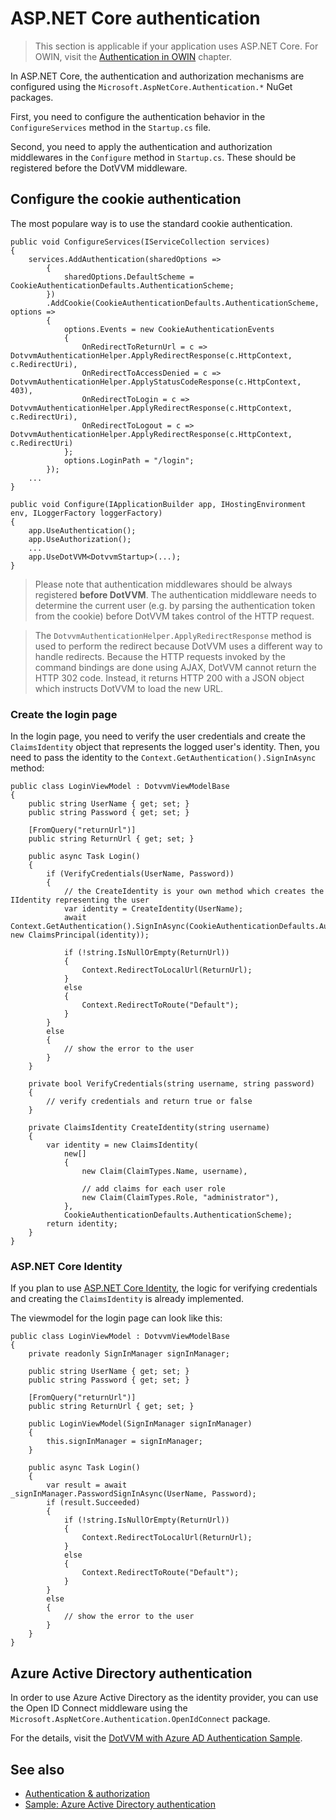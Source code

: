 # ASP.NET Core authentication

> This section is applicable if your application uses ASP.NET Core. For OWIN, visit the [Authentication in OWIN](owin) chapter.

In ASP.NET Core, the authentication and authorization mechanisms are configured using the `Microsoft.AspNetCore.Authentication.*` NuGet packages.

First, you need to configure the authentication behavior in the `ConfigureServices` method in the `Startup.cs` file.

Second, you need to apply the authentication and authorization middlewares in the `Configure` method in `Startup.cs`. These should be registered before the DotVVM middleware.

## Configure the cookie authentication

The most populare way is to use the standard cookie authentication.

```CSHARP
public void ConfigureServices(IServiceCollection services)
{
    services.AddAuthentication(sharedOptions =>
        {
            sharedOptions.DefaultScheme = CookieAuthenticationDefaults.AuthenticationScheme;
        })
        .AddCookie(CookieAuthenticationDefaults.AuthenticationScheme, options => 
        {
            options.Events = new CookieAuthenticationEvents
            {
                OnRedirectToReturnUrl = c => DotvvmAuthenticationHelper.ApplyRedirectResponse(c.HttpContext, c.RedirectUri),
                OnRedirectToAccessDenied = c => DotvvmAuthenticationHelper.ApplyStatusCodeResponse(c.HttpContext, 403),
                OnRedirectToLogin = c => DotvvmAuthenticationHelper.ApplyRedirectResponse(c.HttpContext, c.RedirectUri),
                OnRedirectToLogout = c => DotvvmAuthenticationHelper.ApplyRedirectResponse(c.HttpContext, c.RedirectUri)
            };
            options.LoginPath = "/login";
        });
	...
}

public void Configure(IApplicationBuilder app, IHostingEnvironment env, ILoggerFactory loggerFactory)
{
    app.UseAuthentication();
    app.UseAuthorization();
    ...
    app.UseDotVVM<DotvvmStartup>(...);
}
```

> Please note that authentication middlewares should be always registered **before DotVVM**. The authentication middleware needs to determine the current user (e.g. by parsing the authentication token from the cookie) before DotVVM takes control of the HTTP request. 

> The `DotvvmAuthenticationHelper.ApplyRedirectResponse` method is used to perform the redirect because DotVVM uses a different way to handle redirects. Because the HTTP requests invoked by the command bindings are done using AJAX, DotVVM cannot return the HTTP 302 code. Instead, it returns HTTP 200 with a JSON object which instructs DotVVM to load the new URL.

### Create the login page

In the login page, you need to verify the user credentials and create the `ClaimsIdentity` object that represents the logged user's identity. Then, you need to pass the identity to the `Context.GetAuthentication().SignInAsync` method:

```CSHARP
public class LoginViewModel : DotvvmViewModelBase
{
    public string UserName { get; set; }
    public string Password { get; set; }

    [FromQuery("returnUrl")]
    public string ReturnUrl { get; set; }

    public async Task Login()
    {
        if (VerifyCredentials(UserName, Password)) 
        {
            // the CreateIdentity is your own method which creates the IIdentity representing the user
            var identity = CreateIdentity(UserName);
            await Context.GetAuthentication().SignInAsync(CookieAuthenticationDefaults.AuthenticationScheme, new ClaimsPrincipal(identity));
            
            if (!string.IsNullOrEmpty(ReturnUrl)) 
            {
                Context.RedirectToLocalUrl(ReturnUrl);
            }
            else 
            {
                Context.RedirectToRoute("Default");
            }       
        }
        else 
        {
            // show the error to the user
        }
    }

    private bool VerifyCredentials(string username, string password) 
    {
        // verify credentials and return true or false
    }

    private ClaimsIdentity CreateIdentity(string username) 
    {
        var identity = new ClaimsIdentity(
            new[]
            {
                new Claim(ClaimTypes.Name, username),

                // add claims for each user role
                new Claim(ClaimTypes.Role, "administrator"),
            },
            CookieAuthenticationDefaults.AuthenticationScheme);
        return identity;
    }
}
```

### ASP.NET Core Identity

If you plan to use [ASP.NET Core Identity](https://docs.microsoft.com/en-us/aspnet/core/security/authentication/identity?view=aspnetcore-5.0&tabs=visual-studio), the logic for verifying credentials and creating the `ClaimsIdentity` is already implemented.

The viewmodel for the login page can look like this:

```CSHARP
public class LoginViewModel : DotvvmViewModelBase
{
    private readonly SignInManager signInManager;

    public string UserName { get; set; }
    public string Password { get; set; }

    [FromQuery("returnUrl")]
    public string ReturnUrl { get; set; }

    public LoginViewModel(SignInManager signInManager) 
    {
        this.signInManager = signInManager;
    }

    public async Task Login()
    {
        var result = await _signInManager.PasswordSignInAsync(UserName, Password);
        if (result.Succeeded)
        {
            if (!string.IsNullOrEmpty(ReturnUrl)) 
            {
                Context.RedirectToLocalUrl(ReturnUrl);
            }
            else 
            {
                Context.RedirectToRoute("Default");
            }
        }
        else 
        {
            // show the error to the user
        }
    }
}
```

## Azure Active Directory authentication

In order to use Azure Active Directory as the identity provider, you can use the Open ID Connect middleware using the `Microsoft.AspNetCore.Authentication.OpenIdConnect` package.

For the details, visit the [DotVVM with Azure AD Authentication Sample](https://github.com/riganti/dotvvm-samples-azuread-auth).

## See also

* [Authentication & authorization](overview)
* [Sample: Azure Active Directory authentication](https://github.com/riganti/dotvvm-samples-azuread-auth)